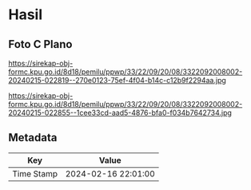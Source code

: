 # Hasil

## Foto C Plano

https://sirekap-obj-formc.kpu.go.id/8d18/pemilu/ppwp/33/22/09/20/08/3322092008002-20240215-022819--270e0123-75ef-4f04-b14c-c12b9f2294aa.jpg

https://sirekap-obj-formc.kpu.go.id/8d18/pemilu/ppwp/33/22/09/20/08/3322092008002-20240215-022855--1cee33cd-aad5-4876-bfa0-f034b7642734.jpg


## Metadata

| Key        | Value               |
| ---------- | ------------------- |
| Time Stamp | 2024-02-16 22:01:00 |



